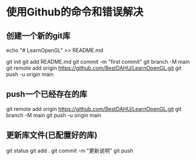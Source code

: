 # 使用Github的命令和错误解决

## 创建一个新的git库

echo "# LearnOpenGL" >> README.md

git init
git add README.md
git commit -m "first commit"
git branch -M main
git remote add origin https://github.com/BestDAHU/LearnOpenGL.git
git push -u origin main

## push一个已经存在的库

git remote add origin https://github.com/BestDAHU/LearnOpenGL.git
git branch -M main
git push -u origin main

## 更新库文件(已配置好的库)

git status 
git add .
git commit -m "更新说明"
git push
